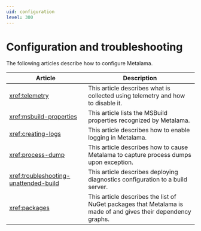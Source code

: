 ```yaml
---
uid: configuration
level: 300
---
```


# Configuration and troubleshooting

The following articles describe how to configure Metalama.

| Article | Description |
|---------|-------------|
| <xref:telemetry> | This article describes what is collected using telemetry and how to disable it. |
| <xref:msbuild-properties> | This article lists the MSBuild properties recognized by Metalama.
| <xref:creating-logs> | This article describes how to enable logging in Metalama.
| <xref:process-dump> | This article describes how to cause Metalama to capture process dumps upon exception.
| <xref:troubleshooting-unattended-build> | This article describes deploying diagnostics configuration to a build server. 
| <xref:packages> | This article describes the list of NuGet packages that Metalama is made of and gives their dependency graphs. |

